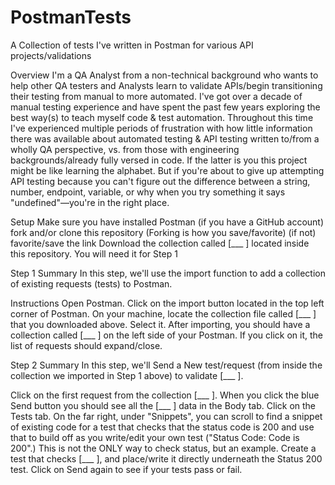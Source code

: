 # PostmanTests
A Collection of tests I've written in Postman for various API projects/validations

Overview
I'm a QA Analyst from a non-technical background who wants to help other QA testers and Analysts learn to validate APIs/begin transitioning their testing from manual to more automated. I've got over a decade of manual testing experience and have spent the past few years exploring the best way(s) to teach myself code & test automation. Throughout this time I've experienced multiple periods of frustration with how little information there was available about automated testing & API testing written to/from a wholly QA perspective, vs. from those with engineering backgrounds/already fully versed in code. If the latter is you this project might be like learning the alphabet. But if you're about to give up attempting API testing because you can't figure out the difference between a string, number, endpoint, variable, or why when you try something it says "undefined"—you're in the right place.


Setup
Make sure you have installed Postman
(if you have a GitHub account) fork and/or clone this repository (Forking is how you save/favorite)
(if not) favorite/save the link
Download the collection called [___ ] located inside this repository. You will need it for Step 1

Step 1
Summary
In this step, we'll use the import function to add a collection of existing requests (tests) to Postman.

Instructions
Open Postman.
Click on the import button located in the top left corner of Postman.
On your machine, locate the collection file called [___ ] that you downloaded above. Select it.
After importing, you should have a collection called [___ ] on the left side of your Postman. If you click on it, the list of requests should expand/close.

Step 2
Summary
In this step, we'll Send a New test/request (from inside the collection we imported in Step 1 above) to validate [___ ].

Click on the first request from the collection [___ ].
When you click the blue Send button you should see all the [___ ] data in the Body tab.
Click on the Tests tab.
On the far right, under "Snippets", you can scroll to find a snippet of existing code for a test that checks that the status code is 200 and use that to build off as you write/edit your own test ("Status Code: Code is 200".) This is not the ONLY way to check status, but an example.
Create a test that checks [___ ], and place/write it directly underneath the Status 200 test.
Click on Send again to see if your tests pass or fail.
